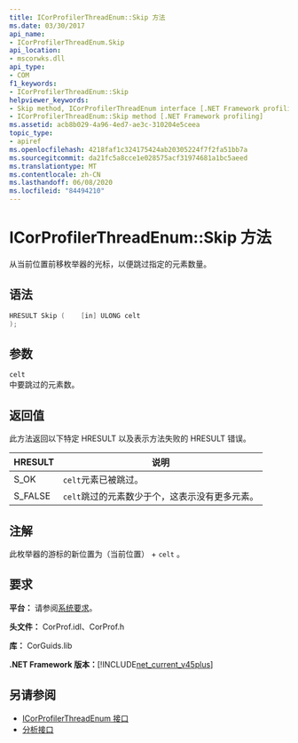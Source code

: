 ```yaml
---
title: ICorProfilerThreadEnum::Skip 方法
ms.date: 03/30/2017
api_name:
- ICorProfilerThreadEnum.Skip
api_location:
- mscorwks.dll
api_type:
- COM
f1_keywords:
- ICorProfilerThreadEnum::Skip
helpviewer_keywords:
- Skip method, ICorProfilerThreadEnum interface [.NET Framework profiling]
- ICorProfilerThreadEnum::Skip method [.NET Framework profiling]
ms.assetid: acb8b029-4a96-4ed7-ae3c-310204e5ceea
topic_type:
- apiref
ms.openlocfilehash: 4218faf1c324175424ab20305224f7f2fa51bb7a
ms.sourcegitcommit: da21fc5a8cce1e028575acf31974681a1bc5aeed
ms.translationtype: MT
ms.contentlocale: zh-CN
ms.lasthandoff: 06/08/2020
ms.locfileid: "84494210"
---
```

# <a name="icorprofilerthreadenumskip-method"></a>ICorProfilerThreadEnum::Skip 方法
从当前位置前移枚举器的光标，以便跳过指定的元素数量。  
  
## <a name="syntax"></a>语法  
  
```cpp  
HRESULT Skip (    [in] ULONG celt  
);  
```  
  
## <a name="parameters"></a>参数  
 `celt`  
 中要跳过的元素数。  
  
## <a name="return-value"></a>返回值  
 此方法返回以下特定 HRESULT 以及表示方法失败的 HRESULT 错误。  
  
|HRESULT|说明|  
|-------------|-----------------|  
|S_OK|`celt`元素已被跳过。|  
|S_FALSE|`celt`跳过的元素数少于个，这表示没有更多元素。|  
  
## <a name="remarks"></a>注解  
 此枚举器的游标的新位置为（当前位置） + `celt` 。  
  
## <a name="requirements"></a>要求  
 **平台：** 请参阅[系统要求](../../get-started/system-requirements.md)。  
  
 **头文件：** CorProf.idl、CorProf.h  
  
 **库：** CorGuids.lib  
  
 **.NET Framework 版本：**[!INCLUDE[net_current_v45plus](../../../../includes/net-current-v45plus-md.md)]  
  
## <a name="see-also"></a>另请参阅

- [ICorProfilerThreadEnum 接口](icorprofilerthreadenum-interface.md)
- [分析接口](profiling-interfaces.md)

